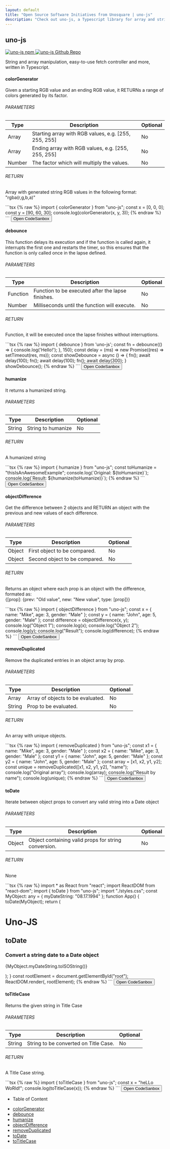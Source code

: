 ```yaml
---
layout: default
title: "Open Source Software Initiatives from Unosquare | uno-js"
description: "Check out uno-js, a Typescript library for array and string manipulation."
---
```


<div class="container content-home d-flex flex-row">
      <div class="col-10 p-0">
        <div class="d-flex flex-row space-between">
          <h2>uno-js</h2>
          <a href="https://www.npmjs.com/package/uno-js" class="first-icon">
            <img class="npm-icon" src="/assets/npm.svg" alt="uno-js npm" title="uno-js npm"/>
          </a>
          <a href="https://github.com/unosquare/uno-js">
            <img class="github-icon" src="/assets/github.png" alt="uno-js Github Repo" title="uno-js Github Repo"/>
          </a>
        </div>
        <p>String and array manipulation, easy-to-use fetch controller and more, written in Typescript.</p>
        <div class="mb-4">
          <div id="colorGenerator">
            <h4 class="blue-title">colorGenerator</h4>
            <p>
              Given a starting RGB value and an ending RGB value, it RETURNs a range of colors generated by its factor.
            </p>
            <h6>PARAMETERS</h6>
            <table class="table table-striped w-100 mt-2">
              <thead>
                <tr>
                  <th scope="col">Type</th>
                  <th scope="col">Description</th>
                  <th scope="col">Optional</th>
                </tr>
              </thead>
              <tbody>
                <tr>
                  <td>Array</td>
                  <td>Starting array with RGB values, e.g. [255, 255, 255]</td>
                  <td>No</td>
                </tr>
                <tr>
                  <td>Array</td>
                  <td>Ending array with RGB values, e.g. [255, 255, 255]</td>
                  <td>No</td>
                </tr>
                <tr>
                  <td>Number</td>
                  <td>The factor which will multiply the values.</td>
                  <td>No</td>
                </tr>
              </tbody>
            </table>
            <h6>RETURN</h6>
            <p>
              Array with generated string RGB values in the following format: "rgba(r,g,b,a)"
            </p>
          </div>
        </div>
```tsx
{% raw %}
import { colorGenerator } from "uno-js";
const x = [0, 0, 0];
const y = [90, 60, 30];
console.log(colorGenerator(x, y, 3));
{% endraw %}
```
<button class="nav-link link-blue" onclick="convert(this, 'uno-jscolorgenerator-ke1rl');">Open CodeSanbox</button>
        <div class="mb-4">
          <div id="debounce">
            <h4 class="blue-title">debounce</h4>
            <p>
              This function delays its execution and if the function is called again, it interrupts the first one and
              restarts the timer, so this ensures that the function is only called once in the lapse defined.
            </p>
            <h6>PARAMETERS</h6>
            <table class="table table-striped w-100 mt-2">
              <thead>
                <tr>
                  <th scope="col">Type</th>
                  <th scope="col">Description</th>
                  <th scope="col">Optional</th>
                </tr>
              </thead>
              <tbody>
                <tr>
                  <td>Function</td>
                  <td>Function to be executed after the lapse finishes.</td>
                  <td>No</td>
                </tr>
                <tr>
                  <td>Number</td>
                  <td>Milliseconds until the function will execute.</td>
                  <td>No</td>
                </tr>
              </tbody>
            </table>
            <h6>RETURN</h6>
            <p>
              Function, it will be executed once the lapse finishes without interruptions.
            </p>
          </div>
        </div>
```tsx
{% raw %}
import { debounce } from 'uno-js';
const fn = debounce(() => {
  console.log('Hello!');
}, 150);
const delay = (ms) => new Promise((res) => setTimeout(res, ms));
const showDebounce = async () => {
  fn();
  await delay(100);
  fn();
  await delay(100);
  fn();
  await delay(300);
}
showDebounce();
{% endraw %}
```
<button class="nav-link link-blue" onclick="convert(this, 'uno-jsdebounce-wqh11');">Open CodeSanbox</button>
        <div class="mb-4">
          <div id="humanize">
            <h4 class="blue-title">humanize</h4>
            <p>
              It returns a humanized string.
            </p>
            <h6>PARAMETERS</h6>
            <table class="table table-striped w-100 mt-2">
              <thead>
                <tr>
                  <th scope="col">Type</th>
                  <th scope="col">Description</th>
                  <th scope="col">Optional</th>
                </tr>
              </thead>
              <tbody>
                <tr>
                  <td>String</td>
                  <td>String to humanize</td>
                  <td>No</td>
                </tr>
              </tbody>
            </table>
            <h6>RETURN</h6>
            <p>
              A humanized string
            </p>
          </div>
        </div>
```tsx
{% raw %}
import { humanize } from "uno-js";
const toHumanize = "thisIsAnAwesomeExample";
console.log(`Original: ${toHumanize}`);
console.log(`Result: ${humanize(toHumanize)}`);
{% endraw %}
```
<button class="nav-link link-blue" onclick="convert(this, 'uno-jshumanize-dp40n');">Open CodeSanbox</button>
        <div class="mb-4">
          <div id="objectDifference">
            <h4 class="blue-title">objectDifference</h4>
            <p>
              Get the difference between 2 objects and RETURN an object with the previous and new values of each
              difference.
            </p>
            <h6>PARAMETERS</h6>
            <table class="table table-striped w-100 mt-2">
              <thead>
                <tr>
                  <th scope="col">Type</th>
                  <th scope="col">Description</th>
                  <th scope="col">Optional</th>
                </tr>
              </thead>
              <tbody>
                <tr>
                  <td>Object</td>
                  <td>First object to be compared.</td>
                  <td>No</td>
                </tr>
                <tr>
                  <td>Object</td>
                  <td>Second object to be compared.</td>
                  <td>No</td>
                </tr>
              </tbody>
            </table>
            <h6>RETURN</h6>
            <p>
              Returns an object where each prop is an object with the difference, formated as: <br /> {[prop]: {prev:
              "Old
              value", new: "New value", type: [prop]}}
            </p>
          </div>
        </div>
```tsx
{% raw %}
import { objectDifference } from "uno-js";
const x = { name: "Mike", age: 3, gender: "Male" };
const y = { name: "John", age: 5, gender: "Male" };
const difference = objectDifference(x, y);
console.log("Object 1");
console.log(x);
console.log("Object 2");
console.log(y);
console.log("Result");
console.log(difference);
{% endraw %}
```
<button class="nav-link link-blue" onclick="convert(this, 'uno-jsobjectdifference-q4okk');">Open CodeSanbox</button>
        <div class="mb-4">
          <div id="removeDuplicated">
            <h4 class="blue-title">removeDuplicated</h4>
            <p>
              Remove the duplicated entries in an object array by prop.
            </p>
            <h6>PARAMETERS</h6>
            <table class="table table-striped w-100 mt-2">
              <thead>
                <tr>
                  <th scope="col">Type</th>
                  <th scope="col">Description</th>
                  <th scope="col">Optional</th>
                </tr>
              </thead>
              <tbody>
                <tr>
                  <td>Array</td>
                  <td>Array of objects to be evaluated.</td>
                  <td>No</td>
                </tr>
                <tr>
                  <td>String</td>
                  <td>Prop to be evaluated.</td>
                  <td>No</td>
                </tr>
              </tbody>
            </table>
            <h6>RETURN</h6>
            <p>
              An array with unique objects.
            </p>
          </div>
        </div>
```tsx
{% raw %}
import { removeDuplicated } from "uno-js";
const x1 = { name: "Mike", age: 3, gender: "Male" };
const x2 = { name: "Mike", age: 3, gender: "Male" };
const y1 = { name: "John", age: 5, gender: "Male" };
const y2 = { name: "John", age: 5, gender: "Male" };
const array = [x1, x2, y1, y2];
const unique = removeDuplicated([x1, x2, y1, y2], "name");
console.log("Original array");
console.log(array);
console.log("Result by name");
console.log(unique);
{% endraw %}
```
<button class="nav-link link-blue" onclick="convert(this, 'uno-jsremoveduplicated-6pmtz');">Open CodeSanbox</button>
        <div class="mb-4">
          <div id="toDate">
            <h4 class="blue-title">toDate</h4>
            <p>
              Iterate between object props to convert any valid string into a Date object
            </p>
            <h6>PARAMETERS</h6>
            <table class="table table-striped w-100 mt-2">
              <thead>
                <tr>
                  <th scope="col">Type</th>
                  <th scope="col">Description</th>
                  <th scope="col">Optional</th>
                </tr>
              </thead>
              <tbody>
                <tr>
                  <td>Object</td>
                  <td>Object containing valid props for string conversion.</td>
                  <td>No</td>
                </tr>
              </tbody>
            </table>
            <h6>RETURN</h6>
            <p>
              None
            </p>
          </div>
        </div>
```tsx
{% raw %}
import * as React from "react";
import ReactDOM from "react-dom";
import { toDate } from "uno-js";
import "./styles.css";
const MyObject: any = {
  myDateString: "08.17.1994"
};
function App() {
  toDate(MyObject);
  return (
    <div className="App">
      <h1>Uno-JS</h1>
      <h2>toDate</h2>
      <h3>Convert a string date to a Date object</h3>
      <p>{MyObject.myDateString.toISOString()}</p>
    </div>
  );
}
const rootElement = document.getElementById("root");
ReactDOM.render(<App />, rootElement);
{% endraw %}
```
<button class="nav-link link-blue" onclick="convert(this, 'uno-jstodate-29d36');">Open CodeSanbox</button>
        <div class="mb-4">
          <div id="toTitleCase">
            <h4 class="blue-title">toTitleCase</h4>
            <p>
              Returns the given string in Title Case
            </p>
            <h6>PARAMETERS</h6>
            <table class="table table-striped w-100 mt-2">
              <thead>
                <tr>
                  <th scope="col">Type</th>
                  <th scope="col">Description</th>
                  <th scope="col">Optional</th>
                </tr>
              </thead>
              <tbody>
                <tr>
                  <td>String</td>
                  <td>String to be converted on Title Case.</td>
                  <td>No</td>
                </tr>
              </tbody>
            </table>
            <h6>RETURN</h6>
            <p>
              A Title Case string.
            </p>
          </div>
        </div>
```tsx
{% raw %}
import { toTitleCase } from "uno-js";
const x = "heLLo WoRld!";
console.log(toTitleCase(x));
{% endraw %}
```
<button class="nav-link link-blue" onclick="convert(this, 'uno-jstotitlecase-208pm');">Open CodeSanbox</button>
      </div>
      <div class="col-2 toc">
        <ul>
          <li>
            <p class="navbar-brand pl-3">Table of Content</p>
          </li>
          <li>
            <a class="nav-link" href="#colorGenerator">colorGenerator</a>
          </li>
          <li>
            <a class="nav-link" href="#debounce">debounce</a>
          </li>
          <li>
            <a class="nav-link" href="#humanize">humanize</a>
          </li>
          <li>
            <a class="nav-link" href="#objectDifference">objectDifference</a>
          </li>
          <li>
            <a class="nav-link" href="#removeDuplicated">removeDuplicated</a>
          </li>
          <li>
            <a class="nav-link" href="#toDate">toDate</a>
          </li>
          <li>
            <a class="nav-link" href="#toTitleCase">toTitleCase</a>
          </li>
        </ul>
      </div>
</div>